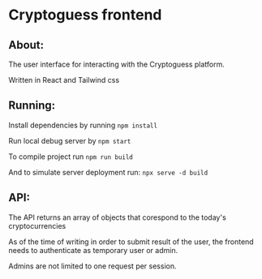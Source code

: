 # Cryptoguess frontend

## About:

The user interface for interacting with the Cryptoguess platform.

Written in React and Tailwind css

## Running:

Install dependencies by running `npm install`

Run local debug server by `npm start`

To compile project run `npm run build`

And to simulate server deployment run: `npx serve -d build`

## API:

The API returns an array of objects that corespond to the today's cryptocurrencies

As of the time of writing in order to submit result of the user, the frontend needs to authenticate as temporary user or admin.

Admins are not limited to one request per session.
